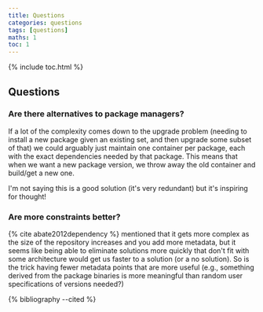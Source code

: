 ```yaml
---
title: Questions
categories: questions
tags: [questions]
maths: 1
toc: 1
---
```


{% include toc.html %}

## Questions

### Are there alternatives to package managers?

If a lot of the complexity comes down to the upgrade problem (needing to install a new package given an existing set, and then upgrade some subset of that) we could arguably just maintain one container per package, each with the exact dependencies needed by that package.
This means that when we want a new package version, we throw away the old container and build/get a new one.

I'm not saying this is a good solution (it's very redundant) but it's inspiring for thought!

### Are more constraints better?

{% cite abate2012dependency %} mentioned that it gets more complex as the size of the repository increases and you add more metadata, but it seems like being able to eliminate solutions more quickly that don't fit with some architecture would get us faster to a solution (or a no solution). So is the trick having fewer metadata points that are more useful (e.g., something derived from the package binaries is more meaningful than random user specifications of versions needed?)

{% bibliography --cited %}
